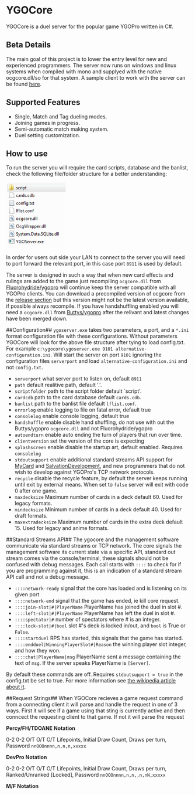 YGOCore
===================
YGOCore is a duel server for the popular game YGOPro written in C#.

## Beta Details ##

The main goal of this project is to lower the entry level for new and experienced programmers. The server now runs on windows and linux systems when compiled with mono and supplyed with the native ocgcore.dll/so for that system. A sample client to work with the server can be found [here](https://github.com/Buttys/ygopro).

## Supported Features ##

* Single, Match and Tag dueling modes.
* Joining games in progress.
* Semi-automatic match making system.
* Duel setting customization. 

## How to use ##

To run the server you will require the card scripts, database and the banlist, check the following file/folder structure for a better understanding:

![alt text](https://raw.githubusercontent.com/SalvationDevelopment/YGOCore/master/filestructure.png "File Structure")

In order for users out side your LAN to connect to the server you will need to port forward the relevant port, in this case port `8911` is used by default.

The server is designed in such a way that when new card effects and rulings are added to the game just recompiling `ocgcore.dll` from [Fluorohydride/ygopro](https://github.com/Fluorohydride/ygopro) will continue keep the server compatible with all YGOPro clients. You can download a precompiled version of ocgcore from the [release section](https://github.com/Buttys/YGOCore/releases/) but this version might not be the latest version available, if possible always recompile. If you have handshuffling enabled you will need a `ocgcore.dll` from [Buttys/ygopro](https://github.com/Buttys/ygopro) after the relivant and latest changes have been merged down.

##Configuration##
`ygoserver.exe` takes two parameters, a port, and a `*.ini` format configuration file with these configurations. Without parameters YGOCore will look for the above file structure after tying to load config.txt. For example `c:\ygocore\ygoserver.exe 9101 alternative-configuration.ini`. Will start the server on port `9101` ignoring the configuration files `serverport` and load `alternative-configuration.ini` and not `config.txt`.

* `serverport` what server port to listen on, default `8911`
* `path` default realitive path, default '.'.
* `scriptfolder` path to the script folder default `script'.
* `cardcdb` path to the card database default `cards.cdb`.
* `banlist` path to the banlist file default `lflist.conf`.
* `errorlog` enable logging to file on fatal error, default true
* `consolelog` enable console logging, default true
* `handshuffle` enable disable hand shuffling, do not use with out the Buttys/ygopro `ocgcore.dll` and not Fluorohydride/ygopro
* `autoendturn` enable auto ending the turn of players that run over time.
* `clientversion` set the version of the core is expecting
* `splashscreen` enable disable the startup art, default enabled. Requires `consolelog`
* `stdoutsupport` enable additional standard streams API support for [MyCard](https://github.com/mycard/ygopro-web) and [SalvationDevelopment](https://github.com/SalvationDevelopment/YGOPro-Support-System), and new programmers that do not wish to develop against YGOPro's TCP network protocols.
* `recycle` disable the recycle feature, by default the server keeps running until exit by external means. When set to `false` server will exit with code 0 after one game.
* `maxdecksize` Maximum number of cards in a deck default 60. Used for legacy formats.
* `mindecksize` Minimum number of cards in a deck default 40. Used for draft formats.
* `maxextradecksize` Maximum number of cards in the extra deck default 15. Used for legacy and anime formats.

##Standard Streams API##
The ygocore and the management software communicate via standard streams or TCP network. The core signals the management software its current state via a specific API, standard out stream comes via the console/terminal, these signals should not be confused with debug messages. Each call starts with `::::` to check for if you are programming against it, this is an indication of a standard stream API call and not a debug message.

* `::::network-ready` signal that the core has loaded and is listening on its given port
* `::::network-end` signal that the game has ended,  ie kill core request.
* `::::join-slot|#|PlayerName` PlayerName has joined the duel in slot #.
* `::::left-slot|#|PlayerName` PlayerName has left the duel in slot #.
* `::::spectator|#` number of spectators where # is an integer.
* `::::lock-slot|#|bool` slot #'s deck is locked in/out, and `bool` is True or `False`.
* `::::startduel` RPS has started, this signals that the game has started.
* `::::endduel|WinningPlayerSlot#|Reason` the winning player slot integer, and how they won.
* `::::chat|PlayerName|msg` PlayerName sent a message containing the text of `msg`. If the server speaks PlayerName is `[Server]`.

By default these commands are off. Requires `stdoutsupport = true` in the config.txt be set to true. For more information see [the wikipedia article about it](http://en.wikipedia.org/wiki/Standard_streams).

##Request Strings##
When YGOCore recieves a game request command from a connecting client it will parse and handle the request in one of 3 ways. First it will see if a game using that sting is currently active and then conncect the requesting client to that game. If not it will parse the request

**Percy/FH/TDOANE Notation**

0-2 0-2 O/T O/T O/T Lifepoints, Initial Draw Count, Draws per turn, Password
`nnOOOnnnn,n,n,n,xxxxx`

**DevPro Notation**

0-2 0-2 O/T O/T O/T Lifepoints, Initial Draw Count, Draws per turn, Ranked/Unranked [Locked], Password
`nnOOOnnnn,n,n,,n,nN,xxxxx`

**M/F Notation**
